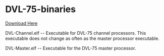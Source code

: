 # DVL-75-binaries

[Download Here](https://tbd)

DVL-Channel.elf -- Executable for DVL-75 channel processors. This executable does not change as often as the master processor executable.

DVL-Master.elf -- Executable for the DVL-75 master processor.

